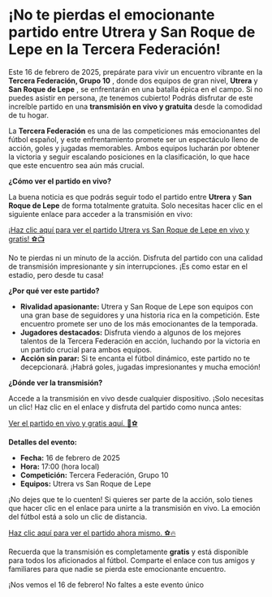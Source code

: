 # ¡No te pierdas el emocionante partido entre Utrera y San Roque de Lepe en la Tercera Federación!

Este 16 de febrero de 2025, prepárate para vivir un encuentro vibrante en la **Tercera Federación, Grupo 10** , donde dos equipos de gran nivel, **Utrera** y **San Roque de Lepe** , se enfrentarán en una batalla épica en el campo. Si no puedes asistir en persona, ¡te tenemos cubierto! Podrás disfrutar de este increíble partido en una **transmisión en vivo y gratuita** desde la comodidad de tu hogar.

La **Tercera Federación** es una de las competiciones más emocionantes del fútbol español, y este enfrentamiento promete ser un espectáculo lleno de acción, goles y jugadas memorables. Ambos equipos lucharán por obtener la victoria y seguir escalando posiciones en la clasificación, lo que hace que este encuentro sea aún más crucial.

**¿Cómo ver el partido en vivo?**

La buena noticia es que podrás seguir todo el partido entre **Utrera** y **San Roque de Lepe** de forma totalmente gratuita. Solo necesitas hacer clic en el siguiente enlace para acceder a la transmisión en vivo:

[¡Haz clic aquí para ver el partido Utrera vs San Roque de Lepe en vivo y gratis! ⚽📺](https://tinyurl.com/livestreamfreeo?st=Utrera+vs+San+Roque+de+Lepe&si=gh)

No te pierdas ni un minuto de la acción. Disfruta del partido con una calidad de transmisión impresionante y sin interrupciones. ¡Es como estar en el estadio, pero desde tu casa!

**¿Por qué ver este partido?**

- **Rivalidad apasionante:** Utrera y San Roque de Lepe son equipos con una gran base de seguidores y una historia rica en la competición. Este encuentro promete ser uno de los más emocionantes de la temporada.
- **Jugadores destacados:** Disfruta viendo a algunos de los mejores talentos de la Tercera Federación en acción, luchando por la victoria en un partido crucial para ambos equipos.
- **Acción sin parar:** Si te encanta el fútbol dinámico, este partido no te decepcionará. ¡Habrá goles, jugadas impresionantes y mucha emoción!

**¿Dónde ver la transmisión?**

Accede a la transmisión en vivo desde cualquier dispositivo. ¡Solo necesitas un clic! Haz clic en el enlace y disfruta del partido como nunca antes:

[Ver el partido en vivo y gratis aquí. 🎥⚽](https://tinyurl.com/livestreamfreeo?st=Utrera+vs+San+Roque+de+Lepe&si=gh)

**Detalles del evento:**

- **Fecha:** 16 de febrero de 2025
- **Hora:** 17:00 (hora local)
- **Competición:** Tercera Federación, Grupo 10
- **Equipos:** Utrera vs San Roque de Lepe

¡No dejes que te lo cuenten! Si quieres ser parte de la acción, solo tienes que hacer clic en el enlace para unirte a la transmisión en vivo. La emoción del fútbol está a solo un clic de distancia.

[Haz clic aquí para ver el partido ahora mismo. ⚽🔥](https://tinyurl.com/livestreamfreeo?st=Utrera+vs+San+Roque+de+Lepe&si=gh)

Recuerda que la transmisión es completamente **gratis** y está disponible para todos los aficionados al fútbol. Comparte el enlace con tus amigos y familiares para que nadie se pierda este emocionante encuentro.

¡Nos vemos el 16 de febrero! No faltes a este evento único
